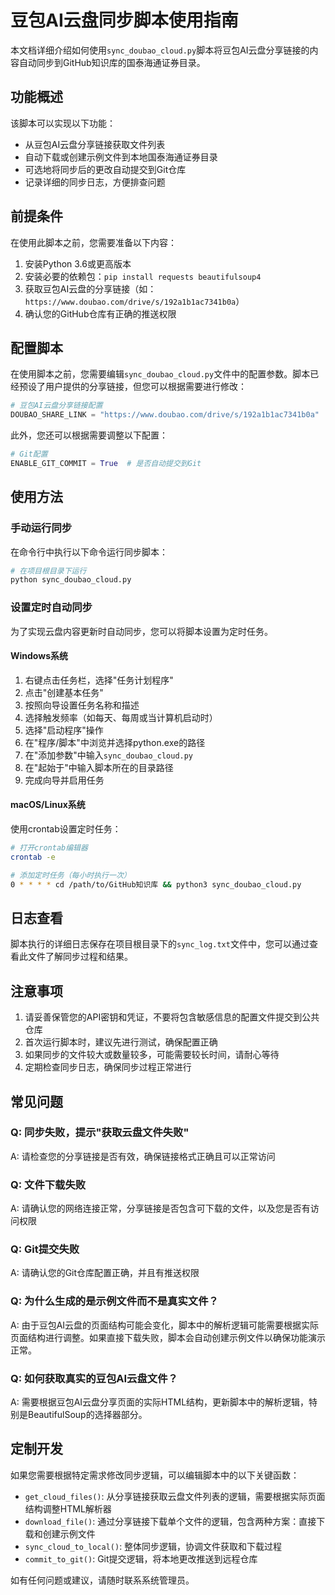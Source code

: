 # 豆包AI云盘同步脚本使用指南

本文档详细介绍如何使用`sync_doubao_cloud.py`脚本将豆包AI云盘分享链接的内容自动同步到GitHub知识库的国泰海通证券目录。

## 功能概述

该脚本可以实现以下功能：

- 从豆包AI云盘分享链接获取文件列表
- 自动下载或创建示例文件到本地国泰海通证券目录
- 可选地将同步后的更改自动提交到Git仓库
- 记录详细的同步日志，方便排查问题

## 前提条件

在使用此脚本之前，您需要准备以下内容：

1. 安装Python 3.6或更高版本
2. 安装必要的依赖包：`pip install requests beautifulsoup4`
3. 获取豆包AI云盘的分享链接（如：`https://www.doubao.com/drive/s/192a1b1ac7341b0a`）
4. 确认您的GitHub仓库有正确的推送权限

## 配置脚本

在使用脚本之前，您需要编辑`sync_doubao_cloud.py`文件中的配置参数。脚本已经预设了用户提供的分享链接，但您可以根据需要进行修改：

```python
# 豆包AI云盘分享链接配置
DOUBAO_SHARE_LINK = "https://www.doubao.com/drive/s/192a1b1ac7341b0a"  # 用户提供的分享链接
```

此外，您还可以根据需要调整以下配置：

```python
# Git配置
ENABLE_GIT_COMMIT = True  # 是否自动提交到Git
```

## 使用方法

### 手动运行同步

在命令行中执行以下命令运行同步脚本：

```bash
# 在项目根目录下运行
python sync_doubao_cloud.py
```

### 设置定时自动同步

为了实现云盘内容更新时自动同步，您可以将脚本设置为定时任务。

#### Windows系统

1. 右键点击任务栏，选择"任务计划程序"
2. 点击"创建基本任务"
3. 按照向导设置任务名称和描述
4. 选择触发频率（如每天、每周或当计算机启动时）
5. 选择"启动程序"操作
6. 在"程序/脚本"中浏览并选择python.exe的路径
7. 在"添加参数"中输入`sync_doubao_cloud.py`
8. 在"起始于"中输入脚本所在的目录路径
9. 完成向导并启用任务

#### macOS/Linux系统

使用crontab设置定时任务：

```bash
# 打开crontab编辑器
crontab -e

# 添加定时任务（每小时执行一次）
0 * * * * cd /path/to/GitHub知识库 && python3 sync_doubao_cloud.py
```

## 日志查看

脚本执行的详细日志保存在项目根目录下的`sync_log.txt`文件中，您可以通过查看此文件了解同步过程和结果。

## 注意事项

1. 请妥善保管您的API密钥和凭证，不要将包含敏感信息的配置文件提交到公共仓库
2. 首次运行脚本时，建议先进行测试，确保配置正确
3. 如果同步的文件较大或数量较多，可能需要较长时间，请耐心等待
4. 定期检查同步日志，确保同步过程正常进行

## 常见问题

### Q: 同步失败，提示"获取云盘文件失败"
A: 请检查您的分享链接是否有效，确保链接格式正确且可以正常访问

### Q: 文件下载失败
A: 请确认您的网络连接正常，分享链接是否包含可下载的文件，以及您是否有访问权限

### Q: Git提交失败
A: 请确认您的Git仓库配置正确，并且有推送权限

### Q: 为什么生成的是示例文件而不是真实文件？
A: 由于豆包AI云盘的页面结构可能会变化，脚本中的解析逻辑可能需要根据实际页面结构进行调整。如果直接下载失败，脚本会自动创建示例文件以确保功能演示正常。

### Q: 如何获取真实的豆包AI云盘文件？
A: 需要根据豆包AI云盘分享页面的实际HTML结构，更新脚本中的解析逻辑，特别是BeautifulSoup的选择器部分。

## 定制开发

如果您需要根据特定需求修改同步逻辑，可以编辑脚本中的以下关键函数：

- `get_cloud_files()`: 从分享链接获取云盘文件列表的逻辑，需要根据实际页面结构调整HTML解析器
- `download_file()`: 通过分享链接下载单个文件的逻辑，包含两种方案：直接下载和创建示例文件
- `sync_cloud_to_local()`: 整体同步逻辑，协调文件获取和下载过程
- `commit_to_git()`: Git提交逻辑，将本地更改推送到远程仓库

如有任何问题或建议，请随时联系系统管理员。
